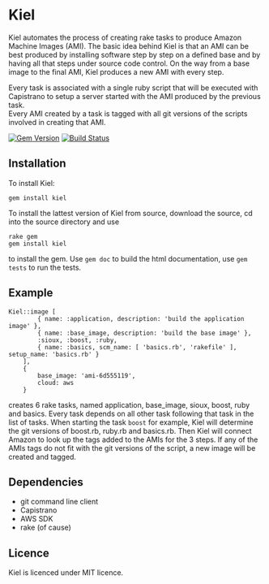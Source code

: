 Kiel
====
Kiel automates the process of creating rake tasks to produce Amazon Machine Images (AMI). The basic idea behind Kiel
is that an AMI can be best produced by installing software step by step on a defined base and by having all that 
steps under source code control. On the way from a base image to the final AMI, Kiel produces a new AMI with every step. 

Every task is associated with a single ruby script that will be executed
with Capistrano to setup a server started with the AMI produced by the previous task.  
Every AMI created by a task is tagged with all git versions of the scripts involved in creating that AMI.

[![Gem Version](https://badge.fury.io/rb/kiel.png)](http://badge.fury.io/rb/kiel)
[![Build Status](https://secure.travis-ci.org/TorstenRobitzki/Kiel.png)](http://travis-ci.org/TorstenRobitzki/Kiel)

Installation
------------

To install Kiel:

    gem install kiel

To install the lattest version of Kiel from source, download the source, cd into the source directory and use

    rake gem
    gem install kiel

to install the gem. Use `gem doc` to build the html documentation, use `gem tests` to run the tests.

Example
-------

    Kiel::image [
            { name: :application, description: 'build the application image' },
            { name: :base_image, description: 'build the base image' },
            :sioux, :boost, :ruby,
            { name: :basics, scm_name: [ 'basics.rb', 'rakefile' ], setup_name: 'basics.rb' }
        ],
        { 
            base_image: 'ami-6d555119', 
            cloud: aws
        }

creates 6 rake tasks, named application, base_image, sioux, boost, ruby and basics. Every task depends on all other
task following that task in the list of tasks. When starting the task `boost` for example, Kiel will determine the 
git versions of boost.rb, ruby.rb and basics.rb. Then Kiel will connect Amazon to look up the tags added to the 
AMIs for the 3 steps. If any of the AMIs tags do not fit with the git versions of the script, a new image will be
created and tagged.

Dependencies
------------
   - git command line client
   - Capistrano
   - AWS SDK
   - rake (of cause) 
   
Licence
-------

Kiel is licenced under MIT licence.
